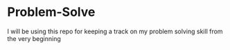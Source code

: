# Problem-Solve
I will be using this repo for keeping a track on my problem solving skill from the very beginning 